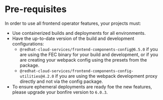 # Pre-requisites

In order to use all frontend operator features, your projects must:
- Use containerized builds and deployments for all environments.
- Have the up-to-date version of the build and development configurations:
  - `@redhat-cloud-services/frontend-components-config@6.5.0` if you are using the FEC binary for your build and development, or if you are creating your webpack config using the presets from the package.
  - `@redhat-cloud-services/frontend-components-config-utilities@4.2.0` if you are using the webpack development proxy directly and not via the config package.
- To ensure ephemeral deployments are ready foe the new features, please upgrade your bonfire version to `6.0.3`.
